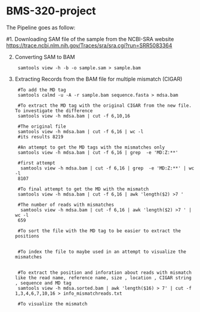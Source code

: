 # BMS-320-project
The Pipeline goes as follow:

#1. Downloading SAM file of the sample from the NCBI-SRA website
https://trace.ncbi.nlm.nih.gov/Traces/sra/sra.cgi?run=SRR5083364
		
2. Converting SAM to BAM
	
        samtools view -h -b -o sample.sam > sample.bam 

3. Extracting Records from the BAM file for multiple mismatch (CIGAR)
        
		
		#To add the MD tag
		samtools calmd -u -A -r sample.bam sequence.fasta > mdsa.bam 
		
		#To extract the MD tag with the original CIGAR from the new file. To investigate the difference
		samtools view -h mdsa.bam | cut -f 6,10,16
		
		#The original file
		samtools view -h mdsa.bam | cut -f 6,16 | wc -l
		#its results 8219
		
		#An attempt to get the MD tags with the mismatches only
		samtools view -h mdsa.bam | cut -f 6,16 | grep  -e 'MD:Z:**'
		
		#first attempt
		 samtools view -h mdsa.bam | cut -f 6,16 | grep  -e 'MD:Z:**' | wc -l 
		8107
		
		#To final attempt to get the MD with the mismatch
		samtools view -h mdsa.bam | cut -f 6,16 | awk 'length($2) >7 ' 
		
		#The number of reads with mismatches 
		 samtools view -h mdsa.bam | cut -f 6,16 | awk 'length($2) >7 ' | wc -l
		659
		
		#To sort the file with the MD tag to be easier to extract the positions
		
		
		#To index the file to maybe used in an attempt to visualize the mismatches
		
		
		#To extract the position and inforation about reads with mismatch like the read name, reference name, size , location , CIGAR string , sequence and MD tag 
		samtools view -h mdsa.sorted.bam | awk 'length($16) > 7' | cut -f 1,3,4,6,7,10,16 > info_mismatchreads.txt
		
		#To visualize the mismatch







		
		


	

